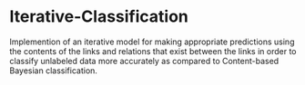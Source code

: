 # Iterative-Classification
Implemention of an iterative model for making  appropriate predictions using the contents of the links and relations that exist between the links in order to classify unlabeled data  more accurately as compared to Content-based Bayesian classification. 
